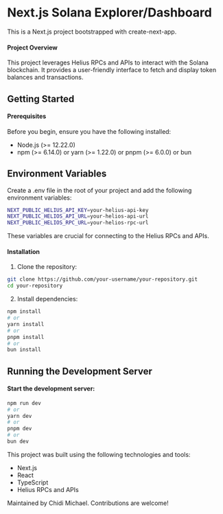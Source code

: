 # Next.js Solana Explorer/Dashboard
This is a Next.js project bootstrapped with create-next-app.

#### Project Overview
This project leverages Helius RPCs and APIs to interact with the Solana blockchain. It provides a user-friendly interface to fetch and display token balances and transactions.

## Getting Started
#### Prerequisites
Before you begin, ensure you have the following installed:
- Node.js (>= 12.22.0)
- npm (>= 6.14.0) or yarn (>= 1.22.0) or pnpm (>= 6.0.0) or bun

## Environment Variables
Create a .env file in the root of your project and add the following environment variables:
```sh
NEXT_PUBLIC_HELIUS_API_KEY=your-helius-api-key
NEXT_PUBLIC_HELIOS_API_URL=your-helios-api-url
NEXT_PUBLIC_HELIOS_RPC_URL=your-helios-rpc-url
```

These variables are crucial for connecting to the Helius RPCs and APIs.

#### Installation
1. Clone the repository:
```sh
git clone https://github.com/your-username/your-repository.git
cd your-repository
```
2. Install dependencies:
```sh
npm install
# or
yarn install
# or
pnpm install
# or
bun install
```

## Running the Development Server
#### Start the development server:
```sh
npm run dev
# or
yarn dev
# or
pnpm dev
# or
bun dev
```

This project was built using the following technologies and tools:
- Next.js
- React
- TypeScript
- Helius RPCs and APIs

Maintained by Chidi Michael. Contributions are welcome!